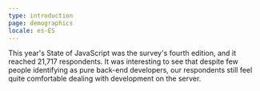 ```yaml
---
type: introduction
page: demographics
locale: es-ES
---
```


This year's State of JavaScript was the survey's fourth edition, and it reached 21,717 respondents. It was interesting to see that despite few people identifying as pure back-end developers, our respondents still feel quite comfortable dealing with development on the server.
